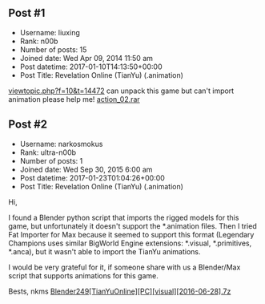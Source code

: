 ## Post #1
- Username: liuxing
- Rank: n00b
- Number of posts: 15
- Joined date: Wed Apr 09, 2014 11:50 am
- Post datetime: 2017-01-10T14:13:50+00:00
- Post Title: Revelation Online (TianYu) (.animation)

[viewtopic.php?f=10&t=14472](http://forum.xentax.com/viewtopic.php?f=10&t=14472) can unpack this game but can't import animation please help me!
[action_02.rar](https://xentaxbackup.github.io/file/12200_action_02.rar)
## Post #2
- Username: narkosmokus
- Rank: ultra-n00b
- Number of posts: 1
- Joined date: Wed Sep 30, 2015 6:00 am
- Post datetime: 2017-01-23T01:04:26+00:00
- Post Title: Revelation Online (TianYu) (.animation)

Hi,

I found a Blender python script that imports the rigged models for this game, but unfortunately it doesn't support the *.animation files.
Then I tried Fat Importer for Max because it seemed to support this format (Legendary Champions uses similar BigWorld Engine extensions: *.visual, *.primitives, *.anca), but it wasn't able to import the TianYu animations.

I would be very grateful for it, if someone share with us a Blender/Max script that supports animations for this game.   

Bests,
nkms
[Blender249[TianYuOnline][PC][visual][2016-06-28].7z](https://xentaxbackup.github.io/file/12268_Blender249[TianYuOnline][PC][visual][2016-06-28].7z)
